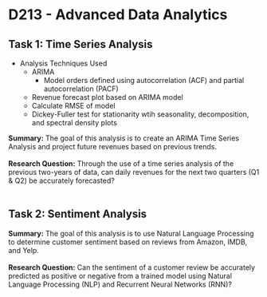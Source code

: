 # **D213 - Advanced Data Analytics**

## **Task 1: Time Series Analysis**
- Analysis Techniques Used
  - ARIMA
    - Model orders defined using autocorrelation (ACF) and partial autocorrelation (PACF)
  - Revenue forecast plot based on ARIMA model
  - Calculate RMSE of model
  - Dickey-Fuller test for stationarity wtih seasonality, decomposition, and spectral density plots
    

**Summary:** The goal of this analysis is to create an ARIMA Time Series Analysis and project future revenues based on previous trends.
<br><br>
**Research Question:** Through the use of a time series analysis of the previous two-years of data, can daily revenues for the next two quarters (Q1 & Q2) be accurately forecasted?
<br><br>


## **Task 2: Sentiment Analysis**
**Summary:** The goal of this analysis is to use Natural Language Processing to determine customer sentiment based on reviews from Amazon, IMDB, and Yelp.
<br><br>
**Research Question:** Can the sentiment of a customer review be accurately predicted as positive or negative from a trained model using Natural Language Processing (NLP) and Recurrent Neural Networks (RNN)?
<br><br>



